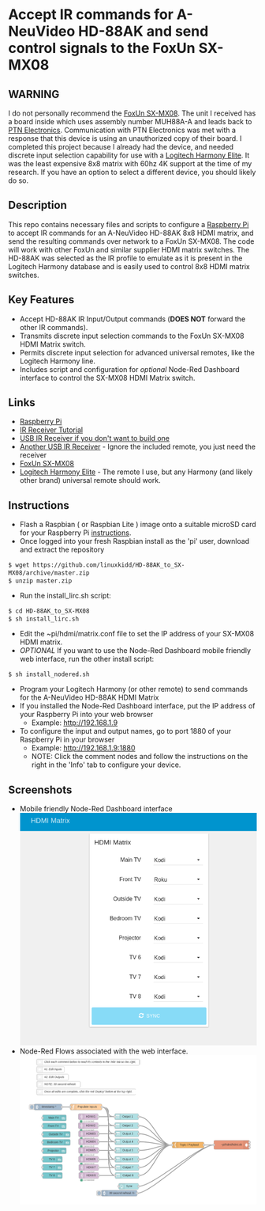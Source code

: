 # Accept IR commands for A-NeuVideo HD-88AK and send control signals to the FoxUn SX-MX08

## WARNING ##
I do not personally recommend the [FoxUn SX-MX08](http://foxun.com/product_detail_836.html).  The unit I received has a board inside which uses assembly number MUH88A-A and leads back to [PTN Electronics](http://ptnelectronics.com/product/showproduct.php?lang=en&id=34).  Communication with PTN Electronics was met with a response that this device is using an unauthorized copy of their board.  I completed this project because I already had the device, and needed discrete input selection capability for use with a [Logitech Harmony Elite](http://amzn.to/2k5I8Wp).  It was the least expensive 8x8 matrix with 60hz 4K support at the time of my research.  If you have an option to select a different device, you should likely do so.

## Description ##
This repo contains necessary files and scripts to configure a [Raspberry Pi](http://amzn.to/2kvagTB) to accept IR commands for an A-NeuVideo HD-88AK 8x8 HDMI matrix, and send the resulting commands over network to a FoxUn SX-MX08.  The code will work with other FoxUn and similar supplier HDMI matrix switches.  The HD-88AK was selected as the IR profile to emulate as it is present in the Logitech Harmony database and is easily used to control 8x8 HDMI matrix switches.

## Key Features ##
- Accept HD-88AK IR Input/Output commands (**DOES NOT** forward the other IR commands).
- Transmits discrete input selection commands to the FoxUn SX-MX08 HDMI Matrix switch.
- Permits discrete input selection for advanced universal remotes, like the Logitech Harmony line.
- Includes script and configuration for *optional* Node-Red Dashboard interface to control the SX-MX08 HDMI Matrix switch.

## Links ##
- [Raspberry Pi](http://amzn.to/2kvagTB)
- [IR Receiver Tutorial](https://learn.adafruit.com/using-an-ir-remote-with-a-raspberry-pi-media-center/overview)
- [USB IR Receiver if you don't want to build one](http://amzn.to/2jgSM8y)
- [Another USB IR Receiver](http://amzn.to/2k5SANH) - Ignore the included remote, you just need the receiver
- [FoxUn SX-MX08](http://foxun.com/product_detail_836.html)
- [Logitech Harmony Elite](http://amzn.to/2k5I8Wp) - The remote I use, but any Harmony (and likely other brand) universal remote should work.


## Instructions ##
- Flash a Raspbian ( or Raspbian Lite ) image onto a suitable microSD card for your Raspberry Pi [instructions](https://www.raspberrypi.org/documentation/installation/installing-images/).
- Once logged into your fresh Raspbian install as the 'pi' user, download and extract the repository
```
$ wget https://github.com/linuxkidd/HD-88AK_to_SX-MX08/archive/master.zip
$ unzip master.zip
```
- Run the install_lirc.sh script:
```
$ cd HD-88AK_to_SX-MX08
$ sh install_lirc.sh
```
- Edit the ~pi/hdmi/matrix.conf file to set the IP address of your SX-MX08 HDMI matrix.
- *OPTIONAL* If you want to use the Node-Red Dashboard mobile friendly web interface, run the other install script:
```
$ sh install_nodered.sh
```
- Program your Logitech Harmony (or other remote) to send commands for the A-NeuVideo HD-88AK HDMI Matrix
- If you installed the Node-Red Dashboard interface, put the IP address of your Raspberry Pi into your web browser
  - Example: http://192.168.1.9
- To configure the input and output names, go to port 1880 of your Raspberry Pi in your browser
  - Example: http://192.168.1.9:1880
  - NOTE: Click the comment nodes and follow the instructions on the right in the 'Info' tab to configure your device.

## Screenshots ##
- Mobile friendly Node-Red Dashboard interface
![Node-Red Dashboard interface](https://raw.githubusercontent.com/linuxkidd/HD-88AK_to_SX-MX08/master/images/Node-Red-Dashboard.png)
- Node-Red Flows associated with the web interface.
![Node-Red Flows](https://raw.githubusercontent.com/linuxkidd/HD-88AK_to_SX-MX08/master/images/Node-Red-Flows.png)

